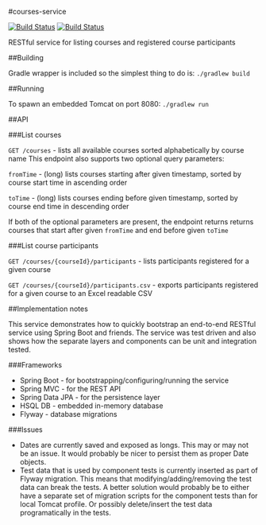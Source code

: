 #courses-service

[![Build Status](https://travis-ci.org/rieske/courses-service.png?branch=master)](https://travis-ci.org/rieske/courses-service) [![Build Status](https://drone.io/github.com/rieske/courses-service/status.png)](https://drone.io/github.com/rieske/courses-service/latest)

RESTful service for listing courses and registered course participants

##Building

Gradle wrapper is included so the simplest thing to do is:
`./gradlew build`

##Running

To spawn an embedded Tomcat on port 8080:
`./gradlew run`

##API

###List courses

`GET /courses` - lists all available courses sorted alphabetically by course name
This endpoint also supports two optional query parameters:

`fromTime` - (long) lists courses starting after given timestamp, sorted by course start time in ascending order

`toTime` - (long) lists courses ending before given timestamp, sorted by course end time in descending order

If both of the optional parameters are present, the endpoint returns returns courses that start after given `fromTime` and end before given `toTime`

###List course participants

`GET /courses/{courseId}/participants` - lists participants registered for a given course

`GET /courses/{courseId}/participants.csv` - exports participants registered for a given course to an Excel readable CSV

##Implementation notes

This service demonstrates how to quickly bootstrap an end-to-end RESTful service using Spring Boot and friends. The service was test driven and also shows how the separate layers and components can be unit and integration tested.

###Frameworks
- Spring Boot - for bootstrapping/configuring/running the service
- Spring MVC - for the REST API
- Spring Data JPA - for the persistence layer
- HSQL DB - embedded in-memory database
- Flyway - database migrations

###Issues

- Dates are currently saved and exposed as longs. This may or may not be an issue. It would probably be nicer to persist them as proper Date objects.
- Test data that is used by component tests is currently inserted as part of Flyway migration. This means that modifying/adding/removing the test data can break the tests. A better solution would probably be to either have a separate set of migration scripts for the component tests than for local Tomcat profile. Or possibly delete/insert the test data programatically in the tests.
